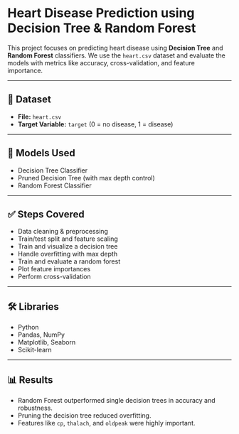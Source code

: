 # Heart Disease Prediction using Decision Tree & Random Forest

This project focuses on predicting heart disease using **Decision Tree** and **Random Forest** classifiers. We use the `heart.csv` dataset and evaluate the models with metrics like accuracy, cross-validation, and feature importance.

---

## 📁 Dataset
- **File:** `heart.csv`
- **Target Variable:** `target` (0 = no disease, 1 = disease)

---

## 🧠 Models Used
- Decision Tree Classifier
- Pruned Decision Tree (with max depth control)
- Random Forest Classifier

---

## ✅ Steps Covered
- Data cleaning & preprocessing
- Train/test split and feature scaling
- Train and visualize a decision tree
- Handle overfitting with max depth
- Train and evaluate a random forest
- Plot feature importances
- Perform cross-validation

---

## 🛠️ Libraries
- Python
- Pandas, NumPy
- Matplotlib, Seaborn
- Scikit-learn

---

## 📊 Results
- Random Forest outperformed single decision trees in accuracy and robustness.
- Pruning the decision tree reduced overfitting.
- Features like `cp`, `thalach`, and `oldpeak` were highly important.


